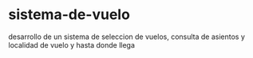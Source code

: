 # sistema-de-vuelo
desarrollo de un sistema de seleccion de vuelos, consulta de asientos y localidad de vuelo y hasta donde llega
